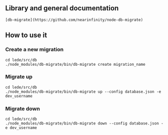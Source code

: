 ## Library and general documentation
    [db-migrate](https://github.com/nearinfinity/node-db-migrate)

##  How to use it

### Create a new migration

    cd lede/src/db
    ./node_modules/db-migrate/bin/db-migrate create migration_name 


### Migrate up

    cd lede/src/db
    ./node_modules/db-migrate/bin/db-migrate up --config database.json -e dev_username

### Migrate down

    cd lede/src/db
    ./node_modules/db-migrate/bin/db-migrate down --config database.json -e dev_username
    